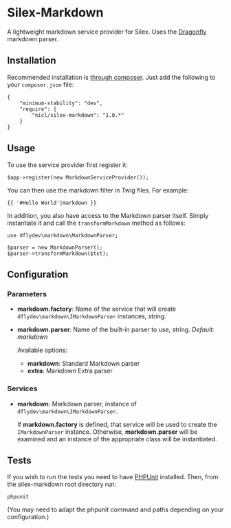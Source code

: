 Silex-Markdown
==============

A lightweight markdown service provider for Silex. Uses the
[Dragonfly](https://github.com/dflydev/dflydev-markdown) markdown parser.

Installation
------------

Recommended installation is [through composer](http://getcomposer.org). Just add
the following to your `composer.json` file:

    {
        "minimum-stability": "dev",
        "require": {
            "nicl/silex-markdown": "1.0.*"
        }
    }

Usage
-----

To use the service provider first register it:

    $app->register(new MarkdownServiceProvider());

You can then use the markdown filter in Twig files. For example:

    {{ '#Hello World'|markdown }}

In addition, you also have access to the Markdown parser itself. Simply
instantiate it and call the `transformMarkdown` method as follows:

    use dflydev\markdown\MarkdownParser;

    $parser = new MarkdownParser();
    $parser->transformMarkdown($txt);

Configuration
-------------

### Parameters

 * **markdown.factory**: Name of the service that will create
   `dflydev\markdown\IMarkdownParser` instances, string.
 * **markdown.parser**: Name of the built-in parser to use, string.
   *Default: markdown*

   Available options:
   * **markdown**:
     Standard Markdown parser
   * **extra**:
     Markdown Extra parser

### Services

 * **markdown**:
   Markdown parser, instance of `dflydev\markdown\IMarkdownParser`.

   If **markdown.factory** is defined, that service will be used to
   create the `IMarkdownParser` instance. Otherwise, **markdown.parser**
   will be examined and an instance of the appropriate class will be
   instantiated.

Tests
-----

If you wish to run the tests you need to have
[PHPUnit](https://github.com/sebastianbergmann/phpunit/) installed. Then, from
the silex-markdown root directory run:

    phpunit

(You may need to adapt the phpunit command and paths depending on your
configuration.)
